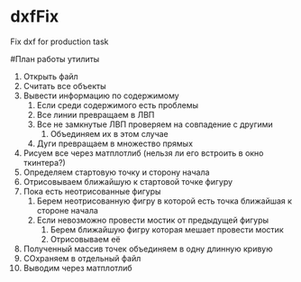 # dxfFix
 Fix dxf for production task

#План работы утилиты
1. Открыть файл
1. Считать все объекты
1. Вывести информацию по содержимому
    1. Если среди содержимого есть проблемы
    1. Все линии превращаем в ЛВП
    1. Все не замкнутые ЛВП проверяем на совпадение с другими 
        1. Объединяем их в этом случае
    1. Дуги превращаем в множество прямых
1. Рисуем все через матплотлиб (нельзя ли его встроить в окно ткинтера?)
1. Определяем стартовую точку и сторону начала
1. Отрисовываем ближайшую к стартовой точке фигуру
1. Пока есть неотрисованные фигуры
    1. Берем неотрисованную фигру в которой есть точка ближайшая к стороне начала
    1. Если невозможно провести мостик от предыдущей фигуры
        1. Берем ближайшую фигру которая мешает провести мостик
        1. Отрисовываем её
1. Полученный массив точек объединяем в одну длинную кривую
1. СОхраняем в отдельный файл
1. Выводим через матплотлиб